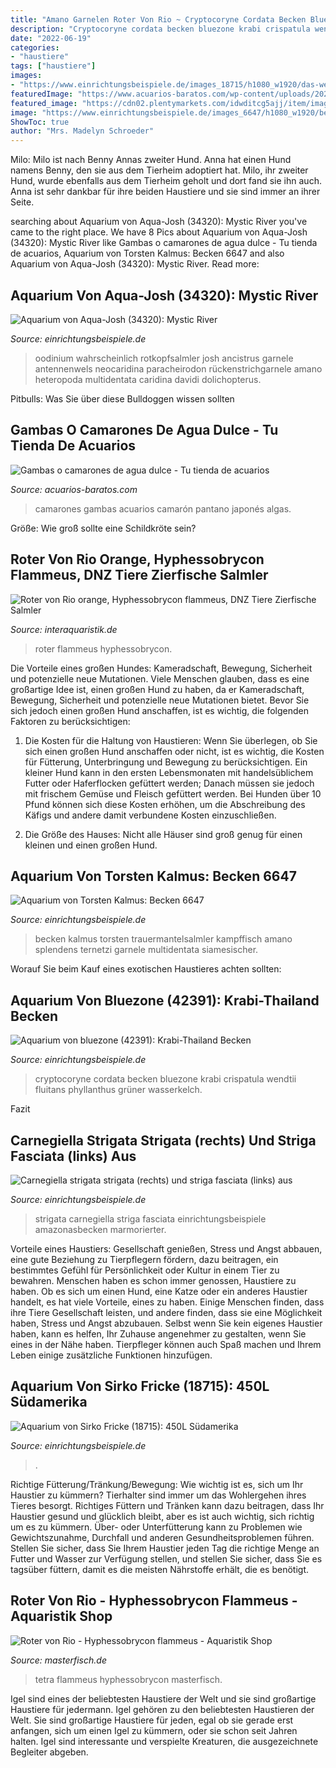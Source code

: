 ```yaml
---
title: "Amano Garnelen Roter Von Rio ~ Cryptocoryne Cordata Becken Bluezone Krabi Crispatula Wendtii Fluitans Phyllanthus Grüner Wasserkelch"
description: "Cryptocoryne cordata becken bluezone krabi crispatula wendtii fluitans phyllanthus grüner wasserkelch"
date: "2022-06-19"
categories:
- "haustiere"
tags: ["haustiere"]
images:
- "https://www.einrichtungsbeispiele.de/images_18715/h1080_w1920/das-weibchen-rot-tuerkis--stendker--13---14-cm__56b26b1c7d61726d58eb23b3cca5c49d.jpg"
featuredImage: "https://www.acuarios-baratos.com/wp-content/uploads/2020/04/CAMARONES-DE-AGUA-DULCE-1-1.jpg"
featured_image: "https://cdn02.plentymarkets.com/idwditcg5ajj/item/images/84441/full/Roter-von-Rio-orange-Hyphessobrycon-flammeus.jpg"
image: "https://www.einrichtungsbeispiele.de/images_6647/h1080_w1920/besatz-im-aquarium-becken-6647__e311d150f17ea290df88312c1142b402.jpg"
ShowToc: true
author: "Mrs. Madelyn Schroeder"
---
```



Milo: Milo ist nach Benny Annas zweiter Hund.
Anna hat einen Hund namens Benny, den sie aus dem Tierheim adoptiert hat. Milo, ihr zweiter Hund, wurde ebenfalls aus dem Tierheim geholt und dort fand sie ihn auch. Anna ist sehr dankbar für ihre beiden Haustiere und sie sind immer an ihrer Seite.

	

		
searching about Aquarium von Aqua-Josh (34320): Mystic River you've came to the right place. We have 8 Pics about Aquarium von Aqua-Josh (34320): Mystic River like Gambas o camarones de agua dulce - Tu tienda de acuarios, Aquarium von Torsten Kalmus: Becken 6647 and also Aquarium von Aqua-Josh (34320): Mystic River. Read more:
		
    
## Aquarium Von Aqua-Josh (34320): Mystic River

<img loading=lazy src="https://www.einrichtungsbeispiele.de/images_34320/h1080_w1920/rotkopfsalmler-mit-hautparasit-wahrscheinlich-oodinium__5e86437194eeb5a7f896e9715aace69a.jpg" onerror="this.onerror=null;this.src='https://tse3.mm.bing.net/th?id=OIP.OGUcI198tknYKOolB4aN5QHaEK&amp;pid=15.1';" alt="Aquarium von Aqua-Josh (34320): Mystic River">

_Source: einrichtungsbeispiele.de_

>oodinium wahrscheinlich rotkopfsalmler josh ancistrus garnele antennenwels neocaridina paracheirodon rückenstrichgarnele amano heteropoda multidentata caridina davidi dolichopterus. 

	

Pitbulls: Was Sie über diese Bulldoggen wissen sollten

    
## Gambas O Camarones De Agua Dulce - Tu Tienda De Acuarios

<img loading=lazy src="https://www.acuarios-baratos.com/wp-content/uploads/2020/04/CAMARONES-DE-AGUA-DULCE-1-1.jpg" onerror="this.onerror=null;this.src='https://tse2.mm.bing.net/th?id=OIP.HiyIzJB442lD5cqH9MLMVQHaEj&amp;pid=15.1';" alt="Gambas o camarones de agua dulce - Tu tienda de acuarios">

_Source: acuarios-baratos.com_

>camarones gambas acuarios camarón pantano japonés algas. 

	

Größe: Wie groß sollte eine Schildkröte sein?

    
## Roter Von Rio Orange, Hyphessobrycon Flammeus, DNZ Tiere Zierfische Salmler

<img loading=lazy src="https://cdn02.plentymarkets.com/idwditcg5ajj/item/images/84441/full/Roter-von-Rio-orange-Hyphessobrycon-flammeus.jpg" onerror="this.onerror=null;this.src='https://tse2.mm.bing.net/th?id=OIP.sZaozy-z7BDvcLgCVcogaQHaE7&amp;pid=15.1';" alt="Roter von Rio orange, Hyphessobrycon flammeus, DNZ Tiere Zierfische Salmler">

_Source: interaquaristik.de_

>roter flammeus hyphessobrycon. 

	

Die Vorteile eines großen Hundes: Kameradschaft, Bewegung, Sicherheit und potenzielle neue Mutationen.
Viele Menschen glauben, dass es eine großartige Idee ist, einen großen Hund zu haben, da er Kameradschaft, Bewegung, Sicherheit und potenzielle neue Mutationen bietet. Bevor Sie sich jedoch einen großen Hund anschaffen, ist es wichtig, die folgenden Faktoren zu berücksichtigen:
1) Die Kosten für die Haltung von Haustieren: Wenn Sie überlegen, ob Sie sich einen großen Hund anschaffen oder nicht, ist es wichtig, die Kosten für Fütterung, Unterbringung und Bewegung zu berücksichtigen. Ein kleiner Hund kann in den ersten Lebensmonaten mit handelsüblichem Futter oder Haferflocken gefüttert werden; Danach müssen sie jedoch mit frischem Gemüse und Fleisch gefüttert werden. Bei Hunden über 10 Pfund können sich diese Kosten erhöhen, um die Abschreibung des Käfigs und andere damit verbundene Kosten einzuschließen.

2) Die Größe des Hauses: Nicht alle Häuser sind groß genug für einen kleinen und einen großen Hund.

    
## Aquarium Von Torsten Kalmus: Becken 6647

<img loading=lazy src="https://www.einrichtungsbeispiele.de/images_6647/h1080_w1920/besatz-im-aquarium-becken-6647__e311d150f17ea290df88312c1142b402.jpg" onerror="this.onerror=null;this.src='https://tse2.mm.bing.net/th?id=OIP.MXu_OQrvGQPkBsSBz8grxQHaFj&amp;pid=15.1';" alt="Aquarium von Torsten Kalmus: Becken 6647">

_Source: einrichtungsbeispiele.de_

>becken kalmus torsten trauermantelsalmler kampffisch amano splendens ternetzi garnele multidentata siamesischer. 

	

Worauf Sie beim Kauf eines exotischen Haustieres achten sollten:

    
## Aquarium Von Bluezone (42391): Krabi-Thailand Becken

<img loading=lazy src="https://www.einrichtungsbeispiele.de/images_42391/h1080_w1920/cryptocoryne-cordata-var--siamensis__20a01e4f572c3dc41049376babfb8cdc.jpg" onerror="this.onerror=null;this.src='https://tse3.mm.bing.net/th?id=OIP.MqBmCwOaRb5RQDqt7zNPyQHaJ4&amp;pid=15.1';" alt="Aquarium von bluezone (42391): Krabi-Thailand Becken">

_Source: einrichtungsbeispiele.de_

>cryptocoryne cordata becken bluezone krabi crispatula wendtii fluitans phyllanthus grüner wasserkelch. 

	

Fazit

    
## Carnegiella Strigata Strigata (rechts) Und Striga Fasciata (links) Aus

<img loading=lazy src="https://www.einrichtungsbeispiele.de/images_20125/h1080_w1920/carnegiella-strigata-strigata-rechts-und-striga-fasciata-links__0e2ff49d49664ba665fb1e82fa2864cc.jpg" onerror="this.onerror=null;this.src='https://tse1.mm.bing.net/th?id=OIP.MaUpD9_4m-imvARjunBE4QHaEd&amp;pid=15.1';" alt="Carnegiella strigata strigata (rechts) und striga fasciata (links) aus">

_Source: einrichtungsbeispiele.de_

>strigata carnegiella striga fasciata einrichtungsbeispiele amazonasbecken marmorierter. 

	

Vorteile eines Haustiers: Gesellschaft genießen, Stress und Angst abbauen, eine gute Beziehung zu Tierpflegern fördern, dazu beitragen, ein bestimmtes Gefühl für Persönlichkeit oder Kultur in einem Tier zu bewahren.
Menschen haben es schon immer genossen, Haustiere zu haben. Ob es sich um einen Hund, eine Katze oder ein anderes Haustier handelt, es hat viele Vorteile, eines zu haben. Einige Menschen finden, dass ihre Tiere Gesellschaft leisten, und andere finden, dass sie eine Möglichkeit haben, Stress und Angst abzubauen. Selbst wenn Sie kein eigenes Haustier haben, kann es helfen, Ihr Zuhause angenehmer zu gestalten, wenn Sie eines in der Nähe haben. Tierpfleger können auch Spaß machen und Ihrem Leben einige zusätzliche Funktionen hinzufügen.

    
## Aquarium Von Sirko Fricke (18715): 450L Südamerika

<img loading=lazy src="https://www.einrichtungsbeispiele.de/images_18715/h1080_w1920/das-weibchen-rot-tuerkis--stendker--13---14-cm__56b26b1c7d61726d58eb23b3cca5c49d.jpg" onerror="this.onerror=null;this.src='https://tse3.mm.bing.net/th?id=OIP.3vJ6Miy3En5y0vh-oP2S5wHaHX&amp;pid=15.1';" alt="Aquarium von Sirko Fricke (18715): 450L Südamerika">

_Source: einrichtungsbeispiele.de_

>. 

	

Richtige Fütterung/Tränkung/Bewegung: Wie wichtig ist es, sich um Ihr Haustier zu kümmern?
Tierhalter sind immer um das Wohlergehen ihres Tieres besorgt. Richtiges Füttern und Tränken kann dazu beitragen, dass Ihr Haustier gesund und glücklich bleibt, aber es ist auch wichtig, sich richtig um es zu kümmern. Über- oder Unterfütterung kann zu Problemen wie Gewichtszunahme, Durchfall und anderen Gesundheitsproblemen führen. Stellen Sie sicher, dass Sie Ihrem Haustier jeden Tag die richtige Menge an Futter und Wasser zur Verfügung stellen, und stellen Sie sicher, dass Sie es tagsüber füttern, damit es die meisten Nährstoffe erhält, die es benötigt.

    
## Roter Von Rio - Hyphessobrycon Flammeus - Aquaristik Shop

<img loading=lazy src="https://www.masterfisch.de/2125-thickbox_default/roter-von-rio.jpg" onerror="this.onerror=null;this.src='https://tse4.mm.bing.net/th?id=OIP.nVMDmDXoiP0pxWjFO-JsBwHaE7&amp;pid=15.1';" alt="Roter von Rio - Hyphessobrycon flammeus - Aquaristik Shop">

_Source: masterfisch.de_

>tetra flammeus hyphessobrycon masterfisch. 

	

Igel sind eines der beliebtesten Haustiere der Welt und sie sind großartige Haustiere für jedermann.
Igel gehören zu den beliebtesten Haustieren der Welt. Sie sind großartige Haustiere für jeden, egal ob sie gerade erst anfangen, sich um einen Igel zu kümmern, oder sie schon seit Jahren halten. Igel sind interessante und verspielte Kreaturen, die ausgezeichnete Begleiter abgeben.

